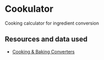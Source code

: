 # Cookulator

Cooking calculator for ingredient conversion

## Resources and data used

- [Cooking & Baking Converters](https://www.inchcalculator.com/convert/)
